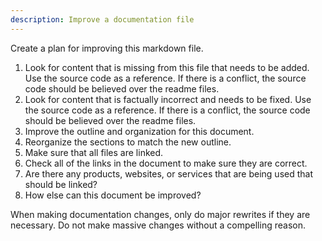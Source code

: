 ```yaml
---
description: Improve a documentation file
---
```


Create a plan for improving this markdown file.
1. Look for content that is missing from this file that needs to be added.  Use the source code as a reference.  If there is a conflict, the source code should be believed over the readme files.
2. Look for content that is factually incorrect and needs to be fixed.  Use the source code as a reference.  If there is a conflict, the source code should be believed over the readme files.
3. Improve the outline and organization for this document.
4. Reorganize the sections to match the new outline.
5. Make sure that all files are linked.  
6. Check all of the links in the document to make sure they are correct.  
7. Are there any products, websites, or services that are being used that should be linked?
8. How else can this document be improved?

When making documentation changes, only do major rewrites if they are necessary.  Do not make massive changes without a compelling reason.